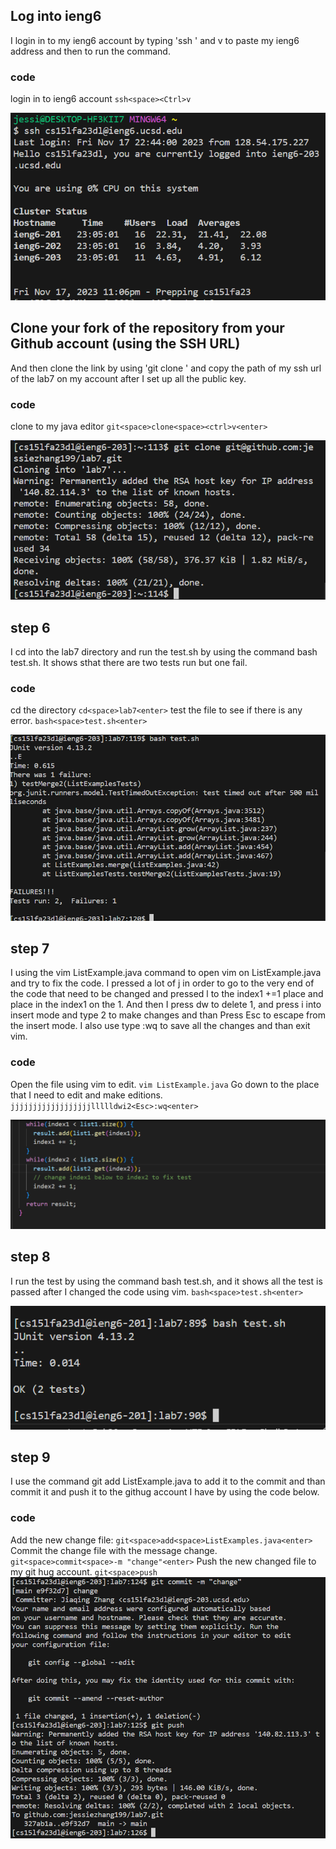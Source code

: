 ## Log into ieng6
I login in to my ieng6 account by typing 'ssh ' and <Ctrl>v to paste my ieng6 address and then <enter> to run the command.
### code
login in to ieng6 account
`ssh<space><Ctrl>v`

![image](ssh.png)
## Clone your fork of the repository from your Github account (using the SSH URL)
And then clone the link by using 'git clone ' and copy the path of my ssh url of the lab7 on my account after I set up all the public key. 
### code
clone to my java editor
`git<space>clone<space><ctrl>v<enter>`

![image](clone.png)
## step 6
I cd into the lab7 directory and run the test.sh by using the command bash test.sh. It shows sthat there are two tests run but one fail. 
### code
cd the directory
`cd<space>lab7<enter>`
test the file to see if there is any error.
`bash<space>test.sh<enter>`

![image](testfail.png)
## step 7
I using the vim ListExample.java command to open vim on ListExample.java and try to fix the code. I pressed a lot of j in order to go to the very end of the code that need to be changed and pressed l to the index1 +=1 place and place in the index1 on the 1. And then I press dw to delete 1, and press i into insert mode and type 2 to make changes and than Press Esc to escape from the insert mode. I also use type :wq<enter> to save all the changes and than exit vim.
### code
Open the file using vim to edit.
`vim ListExample.java`
Go down to the place that I need to edit and make editions.
`jjjjjjjjjjjjjjjjjjllllldwi2<Esc>:wq<enter>`

![image](changevalue.png)
## step 8
I run the test by using the command bash test.sh, and it shows all the test is passed after I changed the code using vim.
`bash<space>test.sh<enter>`

![image](testpass.png)
## step 9
I use the command git add ListExample.java to add it to the commit and than commit it and push it to the githug account I have by using the code below.
### code
Add the new change file:
`git<space>add<space>ListExamples.java<enter>`
Commit the change file with the message change.
`git<space>commit<space>-m "change"<enter>`
Push the new changed file to my git hug account.
`git<space>push`
![image](push.png)

